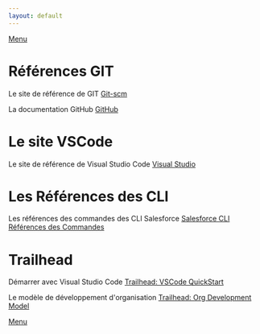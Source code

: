 ```yaml
---
layout: default
---
```

[Menu](../index)

# Références GIT

Le site de référence de GIT
[Git-scm](https://git-scm.com)

La documentation GitHub
[GitHub](https://docs.github.com/fr/get-started)

# Le site VSCode

Le site de référence de Visual Studio Code
[Visual Studio](https://code.visualstudio.com/)

# Les Références des CLI

Les références des commandes des CLI Salesforce
[Salesforce CLI Références des Commandes](https://developer.salesforce.com/docs/atlas.en-us.sfdx_cli_reference.meta/sfdx_cli_reference/cli_reference.htm)

# Trailhead

Démarrer avec Visual Studio Code
[Trailhead: VSCode QuickStart](https://trailhead.salesforce.com/fr/content/learn/projects/quickstart-vscode-salesforce)

Le modèle de développement d'organisation
[Trailhead: Org Development Model](https://trailhead.salesforce.com/fr/content/learn/modules/org-development-model)

[Menu](../index)
